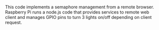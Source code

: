 This code implements a semaphore management from a remote browser.
Raspberry Pi runs a node.js code that provides services to remote web client
and manages GPIO pins to turn 3 lights on/off depending on client request.
